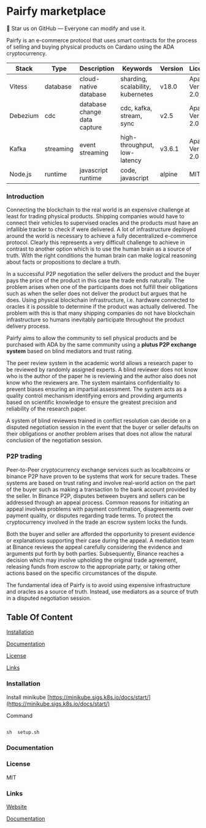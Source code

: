 # Pairfy marketplace

🚀 Star us on GitHub — Everyone can modify and use it.

Pairfy is an e-commerce protocol that uses smart contracts for the process of selling and buying physical products on Cardano using the ADA cryptocurrency.

| Stack    | Type      | Description                  | Keywords                          | Version | Licence            | Repository                                                               |
| -------- | --------- | ---------------------------- | --------------------------------- | ------- | ------------------ | ------------------------------------------------------------------------ |
| Vitess   | database  | cloud-native database        | sharding, scalability, kubernetes | v18.0   | Apache Version 2.0 | [https://github.com/vitessio/vitess](https://github.com/vitessio/vitess) |
| Debezium | cdc       | database change data capture | cdc, kafka, stream, sync          | v2.5    | Apache Version 2.0 | [https://github.com/debezium](https://github.com/debezium)               |
| Kafka    | streaming | event streaming              | high-throughput, low-latency      | v3.6.1  | Apache Version 2.0 | [https://github.com/apache/kafka](https://github.com/apache/kafka)       |
| Node.js  | runtime   | javascript runtime           | code, javascript                  | alpine  | MIT                | [https://github.com/nodejs/node](https://github.com/nodejs/node)         |

### Introduction

Connecting the blockchain to the real world is an expensive challenge at least for trading physical products. Shipping companies would have to connect their vehicles to supervised oracles and the products must have an infallible tracker to check if were delivered. A lot of infrastructure deployed around the world is necessary to achieve a fully decentralized e-commerce protocol. Clearly this represents a very difficult challenge to achieve in contrast to another option which is to use the human brain as a source of truth. With the right conditions the human brain can make logical reasoning about facts or propositions to declare a truth.

In a successful P2P negotiation the seller delivers the product and the buyer pays the price of the product in this case the trade ends naturally. The problem arises when one of the participants does not fulfill their obligations such as when the seller does not deliver the product but argues that he does. Using physical blockchain infrastructure, i.e. hardware connected to oracles it is possible to determine if the product was actually delivered. The problem with this is that many shipping companies do not have blockchain infrastructure so humans inevitably participate throughout the product delivery process.

Pairfy aims to allow the community to sell physical products and be purchased with ADA by the same community using a **plutus P2P exchange system** based on blind mediators and trust rating.

The peer review system in the academic world allows a research paper to be reviewed by randomly assigned experts. A blind reviewer does not know who is the author of the paper he is reviewing and the author also does not know who the reviewers are. The system maintains confidentiality to prevent biases ensuring an impartial assessment. The system acts as a quality control mechanism identifying errors and providing arguments based on scientific knowledge to ensure the greatest precision and reliability of the research paper.

A system of blind reviewers trained in conflict resolution can decide on a disputed negotiation session in the event that the buyer or seller defaults on their obligations or another problem arises that does not allow the natural conclusion of the negotiation session.

### P2P trading

Peer-to-Peer cryptocurrency exchange services such as localbitcoins or binance P2P have proven to be systems that work for secure trades. These systems are based on trust rating and involve real-world action on the part of the buyer such as making a transaction to the bank account provided by the seller. In Binance P2P, disputes between buyers and sellers can be addressed through an appeal process. Common reasons for initiating an appeal involves problems with payment confirmation, disagreements over payment quality, or disputes regarding trade terms. To protect the cryptocurrency involved in the trade an escrow system locks the funds.

Both the buyer and seller are afforded the opportunity to present evidence or explanations supporting their case during the appeal. A mediation team at Binance reviews the appeal carefully considering the evidence and arguments put forth by both parties. Subsequently, Binance reaches a decision which may involve upholding the original trade agreement, releasing funds from escrow to the appropriate party, or taking other actions based on the specific circumstances of the dispute.

The fundamental idea of Pairfy is to avoid using expensive infrastructure and oracles as a source of truth. Instead, use mediators as a source of truth in a disputed negotiation session.

## Table Of Content

[Installation](#installation)

[Documentation](#documentation)

[License](#license)

[Links](#links)

### Installation

Install minikube [https://minikube.sigs.k8s.io/docs/start/](https://minikube.sigs.k8s.io/docs/start/)

Command

```

sh  setup.sh
```

### Documentation

### License

MIT

### Links

[Website](https://twitter.com/Pairfy_io)

[Documentation](https://twitter.com/Pairfy_io)
